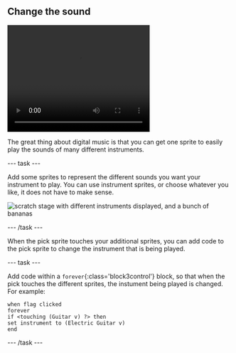 ## Change the sound

<div style="display: flex; flex-wrap: wrap">
<div style="flex-basis: 200px; flex-grow: 1; margin-right: 15px;">

</div>
<div>
 <video width="320" height="240" controls>
  <source src="images/step-4-demo.mp4" type="video/mp4">
  Add interaction so that you can choose what sound the instrument has
</video>
</div>
</div>

The great thing about digital music is that you can get one sprite to easily play the sounds of many different instruments. 

--- task ---

Add some sprites to represent the different sounds you want your instrument to play. You can use instrument sprites, or choose whatever you like, it does not have to make sense.

![scratch stage with different instruments displayed, and a bunch of bananas](images/instuments.png)

--- /task ---

When the pick sprite touches your additional sprites, you can add code to the pick sprite to change the instrument that is being played. 

--- task ---

Add code within a `forever`{:class='block3control'} block, so that when the pick touches the different sprites, the instument being played is changed. For example:

```blocks3
when flag clicked
forever
if <touching (Guitar v) ?> then
set instrument to (Electric Guitar v)
end
```
--- /task ---

